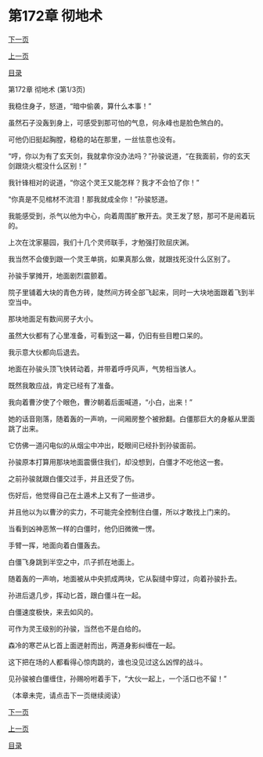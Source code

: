 <h1>第172章   彻地术</h1>
            <div><p><a href="./0514_%E7%AC%AC172%E7%AB%A0_%E5%BD%BB%E5%9C%B0%E6%9C%AF.md">下一页</a></p><p><a href="./0512_%E7%AC%AC171%E7%AB%A0_%E9%9B%AA%E4%B8%AD%E9%80%81%E7%82%AD.md">上一页</a></p><p><a href="../">目录</a></p></div>
            <div><p>第172章   彻地术 (第1/3页)</p><p>我稳住身子，怒道，“暗中偷袭，算什么本事！”</p><p>虽然石子没轰到身上，可感受到那可怕的气息，何永峰也是脸色煞白的。</p><p>可他仍旧挺起胸膛，稳稳的站在那里，一丝怯意也没有。</p><p>“哼，你以为有了玄天剑，我就拿你没办法吗？”孙骏说道，“在我面前，你的玄天剑跟烧火棍没什么区别！”</p><p>我针锋相对的说道，“你这个灵王又能怎样？我才不会怕了你！”</p><p>“你真是不见棺材不流泪！那我就成全你！”孙骏怒道。</p><p>我能感受到，杀气以他为中心，向着周围扩散开去。灵王发了怒，那可不是闹着玩的。</p><p>上次在沈家墓园，我们十几个灵师联手，才勉强打败屈庆渊。</p><p>我当然不会傻到跟一个灵王单挑，如果真那么做，就跟找死没什么区别了。</p><p>孙骏手掌摊开，地面剧烈震颤着。</p><p>院子里铺着大块的青色方砖，陡然间方砖全部飞起来，同时一大块地面跟着飞到半空当中。</p><p>那块地面足有数间房子大小。</p><p>虽然大伙都有了心里准备，可看到这一幕，仍旧有些目瞪口呆的。</p><p>我示意大伙都向后退去。</p><p>地面在孙骏头顶飞快转动着，并带着呼呼风声，气势相当骇人。</p><p>既然我敢应战，肯定已经有了准备。</p><p>我向着曹汐使了个眼色，曹汐朝着后面喊道，“小白，出来！”</p><p>她的话音刚落，随着轰的一声响，一间厢房整个被掀翻。白僵那巨大的身躯从里面跳了出来。</p><p>它仿佛一道闪电似的从烟尘中冲出，眨眼间已经扑到孙骏面前。</p><p>孙骏原本打算用那块地面震慑住我们，却没想到，白僵才不吃他这一套。</p><p>之前孙骏就跟白僵交过手，并且还受了伤。</p><p>伤好后，他觉得自己在土遁术上又有了一些进步。</p><p>并且他以为以曹汐的实力，不可能完全控制住白僵，所以才敢找上门来的。</p><p>当看到凶神恶煞一样的白僵时，他仍旧微微一愣。</p><p>手臂一挥，地面向着白僵轰去。</p><p>白僵飞身跳到半空之中，爪子抓在地面上。</p><p>随着轰的一声响，地面被从中央抓成两块，它从裂缝中穿过，向着孙骏扑去。</p><p>孙进后退几步，挥动匕首，跟白僵斗在一起。</p><p>白僵速度极快，来去如风的。</p><p>可作为灵王级别的孙骏，当然也不是白给的。</p><p>森冷的寒芒从匕首上面迸射而出，两道身影纠缠在一起。</p><p>这下把在场的人都看得心惊肉跳的，谁也没见过这么凶悍的战斗。</p><p>见孙骏被白僵缠住，孙赐吩咐着手下，“大伙一起上，一个活口也不留！”</p><p>（本章未完，请点击下一页继续阅读）</p></div>
            <div><p><a href="./0514_%E7%AC%AC172%E7%AB%A0_%E5%BD%BB%E5%9C%B0%E6%9C%AF.md">下一页</a></p><p><a href="./0512_%E7%AC%AC171%E7%AB%A0_%E9%9B%AA%E4%B8%AD%E9%80%81%E7%82%AD.md">上一页</a></p><p><a href="../">目录</a></p></div>
